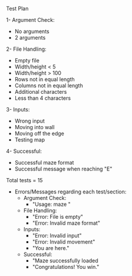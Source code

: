 Test Plan

1- Argument Check:
 - No arguments
 - 2 arguments

2- File Handling:
 - Empty file
 - Width/height < 5
 - Width/height > 100
 - Rows not in equal length
 - Columns not in equal length
 - Additional characters
 - Less than 4 characters

3- Inputs:
 - Wrong input
 - Moving into wall
 - Moving off the edge
 - Testing map

4- Successful:
 - Successful maze format
 - Successful message when reaching "E"

Total tests = 15

* Errors/Messages regarding each test/section:
  - Argument Check:
    - "Usage: maze <filename>"
  - File Handling:
    - "Error: File is empty"
    - "Error: Invalid maze format"
  - Inputs:
     - "Error: Invalid input"
     - "Error: Invalid movement"
     - "You are here."
  - Successful:
     - "Maze successfully loaded
     - "Congratulations! You win."
